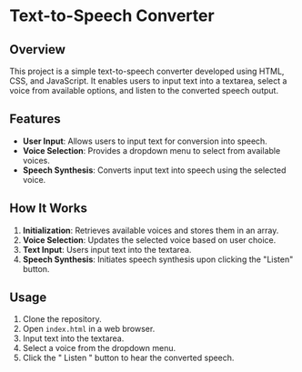 # Text-to-Speech Converter

## Overview
This project is a simple text-to-speech converter developed using HTML, CSS, and JavaScript. It enables users to input text into a textarea, select a voice from available options, and listen to the converted speech output.

## Features
- **User Input**: Allows users to input text for conversion into speech.
- **Voice Selection**: Provides a dropdown menu to select from available voices.
- **Speech Synthesis**: Converts input text into speech using the selected voice.


## How It Works
1. **Initialization**: Retrieves available voices and stores them in an array.
2. **Voice Selection**: Updates the selected voice based on user choice.
3. **Text Input**: Users input text into the textarea.
4. **Speech Synthesis**: Initiates speech synthesis upon clicking the "Listen" button.


## Usage
1. Clone the repository.
2. Open `index.html` in a web browser.
3. Input text into the textarea.
4. Select a voice from the dropdown menu.
5. Click the " Listen " button to hear the converted speech.
